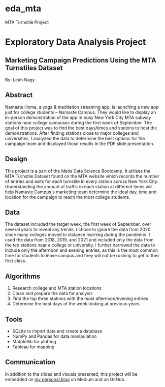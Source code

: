 # eda_mta
MTA Turnstile Project 

# Exploratory Data Analysis Project

## Marketing Campaign Predictions Using the MTA Turnstiles Dataset
By: Leah Nagy

## Abstract
Namaste Home, a yoga & meditation streaming app, is launching a new app just for college students – Namaste Campus. They would like to display an in-person demonstration of the app in busy New York City MTA subway stations near college campuses during the first week of September. The goal of this project was to find the best days/times and stations to host the demonstrations. After finding stations close to major colleges and universities, I analyzed the data to determine the best options for the campaign team and displayed those results in the PDF slide presentation.

## Design
This project is a part of the Metis Data Science Bootcamp. It utilizes the MTA Turnstile Dataset found on the MTA website which records the number of entries and exits for each turnstile in every station across New York City. Understanding the amount of traffic in each station at different times will help Namaste Campus's marketing team determine the ideal day, time and location for the campaign to reach the most college students.

## Data
The dataset included the target week, the first week of September, over several years to reveal any trends. I chose to ignore the data from 2020 since many colleges moved to distance learning during the pandemic. I used the data from 2018, 2019, and 2021 and included only the data from the ten stations near a college or university.  I further narrowed the data to include only the afternoon and evening entries, as this is the most common time for students to leave campus and they will not be rushing to get to their first class.  

## Algorithms

1.	Research college and MTA station locations
2.	Clean and prepare the data for analysis
3.	Find the top three stations with the most afternoon/evening entries
4.	Determine the best days of the week looking at previous years

## Tools
* SQLite to import data and create a database
* NumPy and Pandas for data manipulation
* Matplotlib for plotting
* Tableau for mapping

## Communication
In addition to the slides and visuals presented, this project will be embedded on [my personal blog](#https://medium.com/@leahnagy) on Medium and on GitHub.
